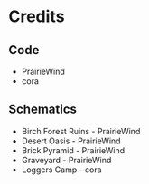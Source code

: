 Credits
=======

Code
----
* PrairieWind
* cora

Schematics
----------
* Birch Forest Ruins - PrairieWind
* Desert Oasis - PrairieWind
* Brick Pyramid - PrairieWind
* Graveyard - PrairieWind
* Loggers Camp - cora
